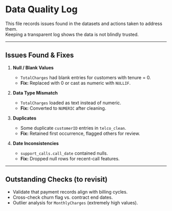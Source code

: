 # Data Quality Log

This file records issues found in the datasets and actions taken to address them.  
Keeping a transparent log shows the data is not blindly trusted.

---

## Issues Found & Fixes

1. **Null / Blank Values**
   - `TotalCharges` had blank entries for customers with tenure = 0.
   - **Fix:** Replaced with 0 or cast as numeric with `NULLIF`.

2. **Data Type Mismatch**
   - `TotalCharges` loaded as text instead of numeric.
   - **Fix:** Converted to `NUMERIC` after cleaning.

3. **Duplicates**
   - Some duplicate `customerID` entries in `telco_clean`.
   - **Fix:** Retained first occurrence, flagged others for review.

4. **Date Inconsistencies**
   - `support_calls.call_date` contained nulls.
   - **Fix:** Dropped null rows for recent-call features.

---

## Outstanding Checks (to revisit)
- Validate that payment records align with billing cycles.  
- Cross-check churn flag vs. contract end dates.  
- Outlier analysis for `MonthlyCharges` (extremely high values).
